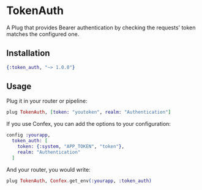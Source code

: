 # TokenAuth

A Plug that provides Bearer authentication by checking the requests' token
matches the configured one.

## Installation

```elixir
{:token_auth, "~> 1.0.0"}
```

## Usage

Plug it in your router or pipeline:

```elixir
plug TokenAuth, [token: "youtoken", realm: "Authentication"]
```

If you use Confex, you can add the options to your configuration:

```elixir
config :yourapp,
  token_auth: [
    token: {:system, "APP_TOKEN", "token"},
    realm: "Authentication"
  ]
```

And your router, you would write:

```elixir
plug TokenAuth, Confex.get_env(:yourapp, :token_auth)
```
